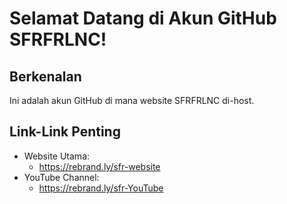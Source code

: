 # Selamat Datang di Akun GitHub SFRFRLNC!

## Berkenalan

Ini adalah akun GitHub di mana website SFRFRLNC di-host.

## Link-Link Penting

- Website Utama:
	- https://rebrand.ly/sfr-website
- YouTube Channel:
	- https://rebrand.ly/sfr-YouTube
	



